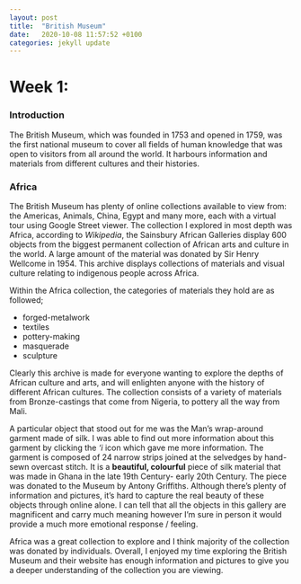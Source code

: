 ```yaml
---
layout: post
title:  "British Museum"
date:   2020-10-08 11:57:52 +0100
categories: jekyll update
---
```


        
# Week 1: 
   

    
### Introduction

The British Museum, which was founded in 1753 and opened in 1759, was the first national museum to cover all fields of human knowledge that was open to visitors from all around the world.
It harbours information and materials from different cultures and their histories.



### Africa
The British Museum has plenty of online collections available to view from: the Americas, Animals, China, Egypt and many more, each with a virtual tour using Google Street viewer. 
The collection I explored in most depth was Africa, according to *Wikipedia*, the Sainsbury African Galleries display 600 objects from the biggest permanent collection of African arts and culture in the world.
A large amount of the material was donated by Sir Henry Wellcome in 1954. This archive displays collections of materials and visual culture relating to indigenous people across Africa. 

Within the Africa collection, the categories of materials they hold are as followed; 
  
- forged-metalwork
- textiles 
- pottery-making
- masquerade
- sculpture
  
Clearly this archive is made for everyone wanting to explore the depths of African culture and arts, and will enlighten anyone with the history of different African cultures.
The collection consists of a variety of materials from Bronze-castings that come from Nigeria, to pottery all the way from Mali.

A particular object that stood out for me was the Man’s wrap-around garment made of silk. 
I was able to find out more information about this garment by clicking the *‘i* icon which gave me more information. 
The garment is composed of 24 narrow strips joined at the selvedges by hand-sewn overcast stitch. 
It is a **beautiful, colourful** piece of silk material that was made in Ghana in the late 19th Century- early 20th Century. 
The piece was donated to the Museum by Antony Griffiths. Although there’s plenty of information and pictures, it’s hard to capture the real beauty of these objects through online alone. 
I can tell that all the objects in this gallery are magnificent and carry much meaning however I’m sure in person it would provide a much more emotional response / feeling. 

Africa was a great collection to explore and I think majority of the collection was donated by individuals. 
Overall, I enjoyed my time exploring the British Museum and their website has enough information and pictures to give you a deeper understanding of the collection you are viewing.

